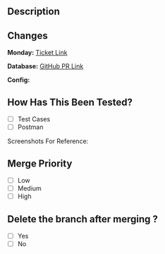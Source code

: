 ## Description
<!--- Description in short  -->

## Changes
<!--- Describe in detail with bullet points -->

**Monday:** [Ticket Link](URL)

**Database:** [GitHub PR Link](URL)

**Config:** 

## How Has This Been Tested?
- [ ] Test Cases
- [ ] Postman

Screenshots For Reference:
<!--- Attach postman screenshots of postive and negative flow  -->

## Merge Priority
- [ ] Low
- [ ] Medium
- [ ] High

## Delete the branch after merging ?
- [ ] Yes
- [ ] No